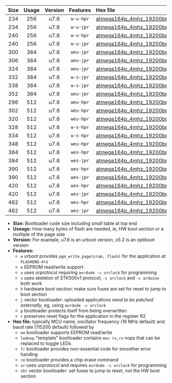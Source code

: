 |Size|Usage|Version|Features|Hex file|
|:-:|:-:|:-:|:-:|:--|
|234|256|u7.6|`w-u-hpr`|[atmega164p_4mhz_19200bps_ur.hex](https://raw.githubusercontent.com/stefanrueger/urboot/main//atmega164p_4mhz_19200bps_ur.hex)|
|234|256|u7.6|`w-u-jpr`|[atmega164p_4mhz_19200bps_ur_vbl.hex](https://raw.githubusercontent.com/stefanrueger/urboot/main//atmega164p_4mhz_19200bps_ur_vbl.hex)|
|240|256|u7.6|`w-u-hpr`|[atmega164p_4mhz_19200bps_lednop_ur.hex](https://raw.githubusercontent.com/stefanrueger/urboot/main//atmega164p_4mhz_19200bps_lednop_ur.hex)|
|240|256|u7.6|`w-u-jpr`|[atmega164p_4mhz_19200bps_lednop_ur_vbl.hex](https://raw.githubusercontent.com/stefanrueger/urboot/main//atmega164p_4mhz_19200bps_lednop_ur_vbl.hex)|
|300|384|u7.6|`weu-jpr`|[atmega164p_4mhz_19200bps_ee_ur_vbl.hex](https://raw.githubusercontent.com/stefanrueger/urboot/main//atmega164p_4mhz_19200bps_ee_ur_vbl.hex)|
|306|384|u7.6|`weu-jpr`|[atmega164p_4mhz_19200bps_ee_lednop_ur_vbl.hex](https://raw.githubusercontent.com/stefanrueger/urboot/main//atmega164p_4mhz_19200bps_ee_lednop_ur_vbl.hex)|
|324|384|u7.6|`weu-jpr`|[atmega164p_4mhz_19200bps_ee_lednop_fr_ur_vbl.hex](https://raw.githubusercontent.com/stefanrueger/urboot/main//atmega164p_4mhz_19200bps_ee_lednop_fr_ur_vbl.hex)|
|332|384|u7.6|`w-s-jpr`|[atmega164p_4mhz_19200bps_vbl.hex](https://raw.githubusercontent.com/stefanrueger/urboot/main//atmega164p_4mhz_19200bps_vbl.hex)|
|338|384|u7.6|`w-s-jpr`|[atmega164p_4mhz_19200bps_lednop_vbl.hex](https://raw.githubusercontent.com/stefanrueger/urboot/main//atmega164p_4mhz_19200bps_lednop_vbl.hex)|
|352|384|u7.6|`weu-jpr`|[atmega164p_4mhz_19200bps_ee_lednop_fr_ce_ur_vbl.hex](https://raw.githubusercontent.com/stefanrueger/urboot/main//atmega164p_4mhz_19200bps_ee_lednop_fr_ce_ur_vbl.hex)|
|296|512|u7.6|`weu-hpr`|[atmega164p_4mhz_19200bps_ee_ur.hex](https://raw.githubusercontent.com/stefanrueger/urboot/main//atmega164p_4mhz_19200bps_ee_ur.hex)|
|302|512|u7.6|`weu-hpr`|[atmega164p_4mhz_19200bps_ee_lednop_ur.hex](https://raw.githubusercontent.com/stefanrueger/urboot/main//atmega164p_4mhz_19200bps_ee_lednop_ur.hex)|
|320|512|u7.6|`weu-hpr`|[atmega164p_4mhz_19200bps_ee_lednop_fr_ur.hex](https://raw.githubusercontent.com/stefanrueger/urboot/main//atmega164p_4mhz_19200bps_ee_lednop_fr_ur.hex)|
|328|512|u7.6|`w-s-hpr`|[atmega164p_4mhz_19200bps.hex](https://raw.githubusercontent.com/stefanrueger/urboot/main//atmega164p_4mhz_19200bps.hex)|
|334|512|u7.6|`w-s-hpr`|[atmega164p_4mhz_19200bps_lednop.hex](https://raw.githubusercontent.com/stefanrueger/urboot/main//atmega164p_4mhz_19200bps_lednop.hex)|
|348|512|u7.6|`weu-hpr`|[atmega164p_4mhz_19200bps_ee_lednop_fr_ce_ur.hex](https://raw.githubusercontent.com/stefanrueger/urboot/main//atmega164p_4mhz_19200bps_ee_lednop_fr_ce_ur.hex)|
|384|512|u7.6|`wes-hpr`|[atmega164p_4mhz_19200bps_ee.hex](https://raw.githubusercontent.com/stefanrueger/urboot/main//atmega164p_4mhz_19200bps_ee.hex)|
|384|512|u7.6|`wes-jpr`|[atmega164p_4mhz_19200bps_ee_vbl.hex](https://raw.githubusercontent.com/stefanrueger/urboot/main//atmega164p_4mhz_19200bps_ee_vbl.hex)|
|390|512|u7.6|`wes-hpr`|[atmega164p_4mhz_19200bps_ee_lednop.hex](https://raw.githubusercontent.com/stefanrueger/urboot/main//atmega164p_4mhz_19200bps_ee_lednop.hex)|
|390|512|u7.6|`wes-jpr`|[atmega164p_4mhz_19200bps_ee_lednop_vbl.hex](https://raw.githubusercontent.com/stefanrueger/urboot/main//atmega164p_4mhz_19200bps_ee_lednop_vbl.hex)|
|420|512|u7.6|`wes-hpr`|[atmega164p_4mhz_19200bps_ee_lednop_fr.hex](https://raw.githubusercontent.com/stefanrueger/urboot/main//atmega164p_4mhz_19200bps_ee_lednop_fr.hex)|
|420|512|u7.6|`wes-jpr`|[atmega164p_4mhz_19200bps_ee_lednop_fr_vbl.hex](https://raw.githubusercontent.com/stefanrueger/urboot/main//atmega164p_4mhz_19200bps_ee_lednop_fr_vbl.hex)|
|462|512|u7.6|`wes-hpr`|[atmega164p_4mhz_19200bps_ee_lednop_fr_ce.hex](https://raw.githubusercontent.com/stefanrueger/urboot/main//atmega164p_4mhz_19200bps_ee_lednop_fr_ce.hex)|
|462|512|u7.6|`wes-jpr`|[atmega164p_4mhz_19200bps_ee_lednop_fr_ce_vbl.hex](https://raw.githubusercontent.com/stefanrueger/urboot/main//atmega164p_4mhz_19200bps_ee_lednop_fr_ce_vbl.hex)|

- **Size:** Bootloader code size including small table at top end
- **Useage:** How many bytes of flash are needed, ie, HW boot section or a multiple of the page size
- **Version:** For example, u7.6 is an urboot version, o5.2 is an optiboot version
- **Features:**
  + `w` urboot provides `pgm_write_page(sram, flash)` for the application at `FLASHEND-4+1`
  + `e` EEPROM read/write support
  + `u` uses urprotocol requiring `avrdude -c urclock` for programming
  + `s` uses skeleton of STK500v1 protocol; `-c urclock` and `-c arduino` both work
  + `h` hardware boot section: make sure fuses are set for reset to jump to boot section
  + `j` vector bootloader: uploaded applications *need to be patched externally*, eg, using `avrdude -c urclock`
  + `p` bootloader protects itself from being overwritten
  + `r` preserves reset flags for the application in the register R2
- **Hex file:** typically MCU name, oscillator frequency (16 MHz default) and baud rate (115200 default) followed by
  + `ee` bootloader supports EEPROM read/write
  + `lednop` "template" bootloader contains `mov rx,rx` nops that can be replaced to toggle LEDs
  + `fr` bootloader provides non-essential code for smoother error handing
  + `ce` bootloader provides a chip erase command
  + `ur` uses urprotocol and requires `avrdude -c urclock` for programming
  + `vbl` vector bootloader: set fuses to jump to reset, not the HW boot section

